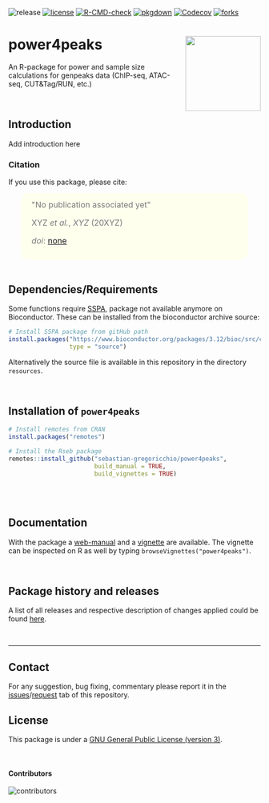![release](https://img.shields.io/github/v/release/sebastian-gregoricchio/power4peaks)
[![license](https://img.shields.io/badge/License-GPLv3-blue.svg)](https://sebastian-gregoricchio.github.io/power4peaks/LICENSE.md/LICENSE)
[![R-CMD-check](https://github.com/sebastian-gregoricchio/power4peaks/actions/workflows/R-CMD-check.yaml/badge.svg)](https://github.com/sebastian-gregoricchio/power4peaks/actions/workflows/R-CMD-check.yaml)
[![pkgdown](https://github.com/sebastian-gregoricchio/power4peaks/actions/workflows/pkgdown.yaml/badge.svg)](https://github.com/sebastian-gregoricchio/power4peaks/actions/workflows/pkgdown.yaml)
[![Codecov](https://codecov.io/gh/sebastian-gregoricchio/power4peaks/branch/main/graph/badge.svg)](https://codecov.io/gh/sebastian-gregoricchio/power4peaks)
[![forks](https://img.shields.io/github/forks/sebastian-gregoricchio/power4peaks?style=social)](https://github.com/sebastian-gregoricchio/power4peaks/fork)
<!-- ![update](https://badges.pufler.dev/updated/sebastian-gregoricchio/power4peaks)
![visits](https://badges.pufler.dev/visits/sebastian-gregoricchio/power4peaks) -->
<!---![downloads](https://img.shields.io/github/downloads/sebastian-gregoricchio/power4peaks/total.svg)--->




# power4peaks [<img src="https://sebastian-gregoricchio.github.io/power4peaks/resources/power4peaks_logo.png" align="right" height = 150/>](https://sebastian-gregoricchio.github.io/power4peaks)
An R-package for power and sample size calculations for genpeaks data (ChIP-seq, ATAC-seq, CUT&amp;Tag/RUN, etc.)

<br>

## Introduction
Add introduction here



### Citation
If you use this package, please cite:

<div class="warning" style='padding:2.5%; background-color:#ffffee; color:#787878; margin-left:5%; margin-right:5%; border-radius:15px;'>
<span>
<font size="-0.5">

<div style="margin-left:2%; margin-right:2%; text-align: justify">
"No publication associated yet"

XYZ *et al.*, *XYZ* (20XYZ)

*doi*: [none](https://doi.org/none)
</div>
</font>

</span>
</div>


<br>


## Dependencies/Requirements
Some functions require [SSPA](https://www.bioconductor.org/packages/3.12/bioc/html/SSPA.html), package not available anymore on Bioconductor.
These can be installed from the bioconductor archive source:

```r
# Install SSPA package from gitHub path
install.packages("https://www.bioconductor.org/packages/3.12/bioc/src/contrib/SSPA_2.30.0.tar.gz",
                 type = "source")
```

Alternatively the source file is available in this repository in the directory `resources`.

<br />

## Installation of `power4peaks`
```r
# Install remotes from CRAN
install.packages("remotes")

# Install the Rseb package
remotes::install_github("sebastian-gregoricchio/power4peaks",
                        build_manual = TRUE,
                        build_vignettes = TRUE)
```
<br />

<br />

## Documentation
With the package a [web-manual](https://sebastian-gregoricchio.github.io/power4peaks/docs/reference/index.html) and a [vignette](https://sebastian-gregoricchio.github.io/power4peaks/doc/power4peaks.overview.vignette.html) are available.
The vignette can be inspected on R as well by typing `browseVignettes("power4peaks")`.

<br />

## Package history and releases
A list of all releases and respective description of changes applied could be found [here](https://sebastian-gregoricchio.github.io/power4peaks/NEWS).

<br />

-----------------
## Contact
For any suggestion, bug fixing, commentary please report it in the [issues](https://github.com/sebastian-gregoricchio/power4peaks/issues)/[request](https://github.com/sebastian-gregoricchio/power4peaks/pulls) tab of this repository.

## License
This package is under a [GNU General Public License (version 3)](https://sebastian-gregoricchio.github.io/power4peaks/LICENSE).

<br />

#### Contributors
![contributors](https://badges.pufler.dev/contributors/sebastian-gregoricchio/power4peaks?size=50&padding=5&bots=true)
